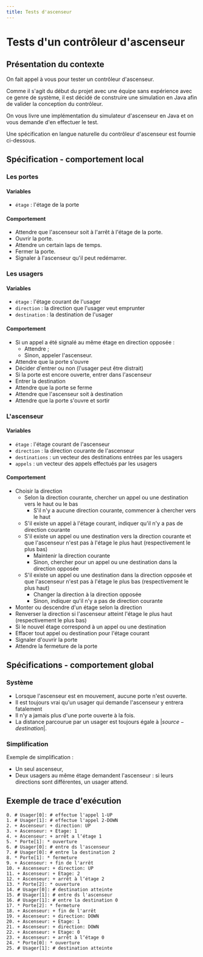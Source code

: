 ```yaml
---
title: Tests d'ascenseur
---
```


# Tests d'un contrôleur d'ascenseur

## Présentation du contexte

On fait appel à vous pour tester un contrôleur d'ascenseur.

Comme il s'agit du début du projet avec une équipe sans expérience avec ce genre de système, il est décidé de construire une simulation en Java afin de valider la conception du contrôleur.

On vous livre une implémentation du simulateur d'ascenseur en Java et on vous demande d'en effectuer le test.

Une spécification en langue naturelle du contrôleur d'ascenseur est fournie ci-dessous.

## Spécification - comportement local

### Les portes

#### Variables

- `étage` : l'étage de la porte

#### Comportement

- Attendre que l'ascenseur soit à l'arrêt à l'étage de la porte.
- Ouvrir la porte.
- Attendre un certain laps de temps.
- Fermer la porte.
- Signaler à l'ascenseur qu'il peut redémarrer.

### Les usagers

#### Variables

- `étage` : l'étage courant de l'usager
- `direction` : la direction que l'usager veut emprunter
- `destination` : la destination de l'usager

#### Comportement

- Si un appel a été signalé au même étage en direction opposée :
  + Attendre ;
  + Sinon, appeler l'ascenseur.
- Attendre que la porte s'ouvre
- Décider d'entrer ou non (l'usager peut être distrait)
- Si la porte est encore ouverte, entrer dans l'ascenseur
- Entrer la destination
- Attendre que la porte se ferme
- Attendre que l'ascenseur soit à destination
- Attendre que la porte s'ouvre et sortir

### L'ascenseur

#### Variables

- `étage` : l'étage courant de l'ascenseur
- `direction` : la direction courante de l'ascenseur
- `destinations` : un vecteur des destinations entrées par les usagers
- `appels` : un vecteur des appels effectués par les usagers

#### Comportement

- Choisir la direction
  + Selon la direction courante, chercher un appel ou une destination vers le haut ou le bas
    * S'il n'y a aucune direction courante, commencer à chercher vers le haut
  + S'il existe un appel à l'étage courant, indiquer qu'il n'y a pas de direction courante
  + S'il existe un appel ou une destination vers la direction courante et que l'ascenseur n'est pas à l'étage le plus haut (respectivement le plus bas)
    * Maintenir la direction courante
    * Sinon, chercher pour un appel ou une destination dans la direction opposée
  + S'il existe un appel ou une destination dans la direction opposée et que l'ascenseur n'est pas à l'étage le plus bas (respectivement le plus haut)
    * Changer la direction à la direction opposée
    * Sinon, indiquer qu'il n'y a pas de direction courante
- Monter ou descendre d'un étage selon la direction
- Renverser la direction si l'ascenseur atteint l'étage le plus haut (respectivement le plus bas)
- Si le nouvel étage correspond à un appel ou une destination
- Effacer tout appel ou destination pour l'étage courant
- Signaler d'ouvrir la porte
- Attendre la fermeture de la porte

## Spécifications - comportement global

### Système

- Lorsque l'ascenseur est en mouvement, aucune porte n'est ouverte.
- Il est toujours vrai qu'un usager qui demande l'ascenseur y entrera fatalement
- Il n'y a jamais plus d'une porte ouverte à la fois.
- La distance parcourue par un usager est toujours égale à $|source - destination|$.

### Simplification

Exemple de simplification :

- Un seul ascenseur,
- Deux usagers au même étage demandent l'ascenseur : si leurs directions sont différentes, un usager attend.

## Exemple de trace d'exécution

```
0. # Usager[0]: # effectue l'appel 1-UP
1. # Usager[1]: # effectue l'appel 2-DOWN
2. + Ascenseur: + direction: UP
3. + Ascenseur: + Etage: 1
4. + Ascenseur: + arrêt a l‘étage 1
5. * Porte[1]: * ouverture
6. # Usager[0]: # entre ds l'ascenseur
7. # Usager[0]: # entre la destination 2
8. * Porte[1]: * fermeture
9. + Ascenseur: + fin de l'arrêt
10. + Ascenseur: + direction: UP
11. + Ascenseur: + Etage: 2
12. + Ascenseur: + arrêt à l‘étage 2
13. * Porte[2]: * ouverture
14. # Usager[0]: # destination atteinte
15. # Usager[1]: # entre ds l'ascenseur
16. # Usager[1]: # entre la destination 0
17. * Porte[2]: * fermeture
18. + Ascenseur: + fin de l'arrêt
19. + Ascenseur: + direction: DOWN
20. + Ascenseur: + Etage: 1
21. + Ascenseur: + direction: DOWN
22. + Ascenseur: + Etage: 0
23. + Ascenseur: + arrêt à l‘étage 0
24. * Porte[0]: * ouverture
25. # Usager[1]: # destination atteinte
```

